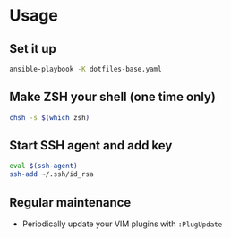 # Usage

## Set it up
```sh
ansible-playbook -K dotfiles-base.yaml
```

## Make ZSH your shell (one time only)
```sh
chsh -s $(which zsh)
```

## Start SSH agent and add key
```sh
eval $(ssh-agent)
ssh-add ~/.ssh/id_rsa
```

## Regular maintenance

- Periodically update your VIM plugins with `:PlugUpdate`
